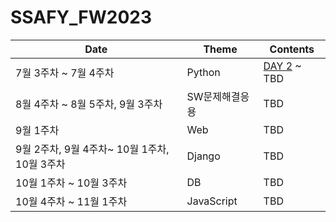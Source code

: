 # SSAFY_FW2023
|Date|Theme|Contents|
|---|---|----|
|7월 3주차 ~ 7월 4주차|Python|[DAY 2](https://github.com/yamuzin-oksusu/SSAFY_FW2023/blob/master/python_ws_2.md) ~ TBD|
|8월 4주차 ~ 8월 5주차, 9월 3주차|SW문제해결응용|TBD|
|9월 1주차|Web|TBD|
|9월 2주차, 9월 4주차~ 10월 1주차, 10월 3주차|Django|TBD|
|10월 1주차 ~ 10월 3주차|DB|TBD|
|10월 4주차 ~ 11월 1주차 |JavaScript|TBD|
